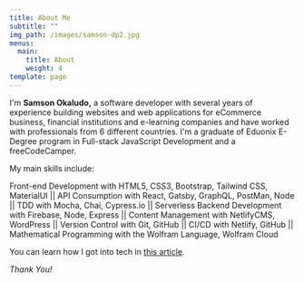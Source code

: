 ```yaml
---
title: About Me
subtitle: ""
img_path: /images/samson-dp2.jpg
menus:
  main:
    title: About
    weight: 4
template: page
---
```

I'm **Samson Okaludo,** a software developer with several years of experience building websites and web applications for eCommerce business, financial institutions and e-learning companies and have worked with professionals from 6 different countries. I'm a graduate of Eduonix E-Degree program in Full-stack JavaScript Development and a freeCodeCamper.

My main skills include:

Front-end Development with HTML5, CSS3, Bootstrap, Tailwind CSS, MaterialUI || API Consumption with React, Gatsby, GraphQL, PostMan, Node || TDD with Mocha, Chai, Cypress.io || Serverless Backend Development with Firebase, Node, Express || Content Management with NetlifyCMS, WordPress || Version Control with Git, GitHub || CI/CD with Netlify, GitHub || Mathematical Programming with the Wolfram Language, Wolfram Cloud

You can learn how I got into tech in [this article](#). 

*Thank You!*